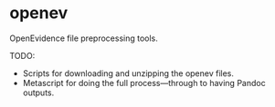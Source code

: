 # openev

OpenEvidence file preprocessing tools.

TODO:

+ Scripts for downloading and unzipping the openev files.
+ Metascript for doing the full process––through to having Pandoc outputs.
